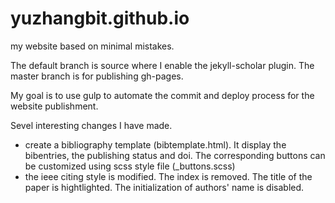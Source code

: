 # yuzhangbit.github.io
my website based on minimal mistakes. 

The default branch is source where I enable the jekyll-scholar plugin. The master branch is for publishing gh-pages. 

My goal is to use gulp to automate the commit and deploy process for the website publishment. 


Sevel interesting changes I have made.  

* create a bibliography template (bibtemplate.html). It display the bibentries, the publishing status and doi.  The corresponding buttons can be customized 
using scss style file (_buttons.scss)
* the ieee citing style is modified. The index is removed. The title of the paper is hightlighted. The initialization of authors' name is
disabled. 
